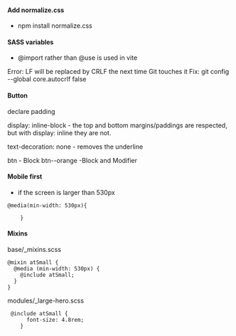 #### Add normalize.css

- npm install normalize.css

#### SASS variables

- @import rather than @use is used in vite

Error: LF will be replaced by CRLF the next time Git touches it
Fix: git config --global core.autocrlf false

#### Button

declare padding

display: inline-block - the top and bottom margins/paddings are respected, but with display: inline they are not.

text-decoration: none - removes the underline

btn - Block
btn--orange -Block and Modifier

#### Mobile first

- if the screen is larger than 530px

```
@media(min-width: 530px){

    }
```

#### Mixins

base/\_mixins.scss

```
@mixin atSmall {
  @media (min-width: 530px) {
    @include atSmall;
  }
}
```

modules/\_large-hero.scss

```
 @include atSmall {
      font-size: 4.8rem;
    }
```
